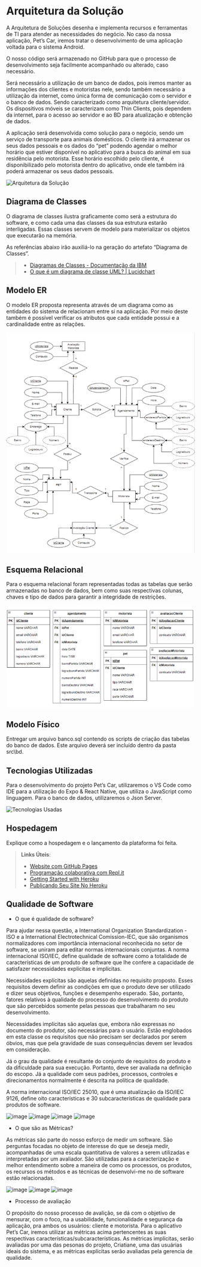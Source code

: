 # Arquitetura da Solução

A Arquitetura de Soluções desenha e implementa recursos e ferramentas de TI para atender as necessidades do negócio. No caso da nossa aplicação, Pet’s Car, iremos tratar o desenvolvimento de uma aplicação voltada para o sistema Android.

O nosso código será armazenado no GitHub para que o processo de desenvolvimento seja facilmente acompanhado ou alterado, caso necessário.

Será necessário a utilização de um banco de dados, pois iremos manter as informações dos clientes e motoristas nele, sendo também necessário a utilização da internet, como única forma de comunicação com o servidor e o banco de dados. Sendo caracterizado como arquitetura cliente/servidor. Os dispositivos móveis se caracterizam como Thin Clients, pois dependem da internet, para o acesso ao servidor e ao BD para atualização e obtenção de dados.

A aplicação será desenvolvida como solução para o negócio, sendo um serviço de transporte para animais domésticos. O cliente irá armazenar os seus dados pessoais e os dados do “pet” podendo agendar o melhor horário que estiver disponível no aplicativo para a busca do animal em sua residência pelo motorista. Esse horário escolhido pelo cliente, é disponibilizado pelo motorista dentro do aplicativo, onde ele também irá poderá armazenar os seus dados pessoais.

![Arquitetura da Solução](https://user-images.githubusercontent.com/123743005/229313548-52128c85-1278-43a6-807e-18e6fe54ab45.png)

## Diagrama de Classes

O diagrama de classes ilustra graficamente como será a estrutura do software, e como cada uma das classes da sua estrutura estarão interligadas. Essas classes servem de modelo para materializar os objetos que executarão na memória.

As referências abaixo irão auxiliá-lo na geração do artefato “Diagrama de Classes”.

> - [Diagramas de Classes - Documentação da IBM](https://www.ibm.com/docs/pt-br/rational-soft-arch/9.6.1?topic=diagrams-class)
> - [O que é um diagrama de classe UML? | Lucidchart](https://www.lucidchart.com/pages/pt/o-que-e-diagrama-de-classe-uml)

## Modelo ER

O modelo ER proposta representa através de um diagrama como as entidades do sistema de relacionam entre si na aplicação. Por meio deste também é possível verificar os atributos que cada entidade possui e a cardinalidade entre as relações.

![Modelo ER Imagem](img/modeloER.png)

## Esquema Relacional

Para o esquema relacional foram representadas todas as tabelas que serão armazenadas no banco de dados, bem como suas respectivas colunas, chaves e tipo de dados para garantir a integridade de restrições. 

![Esquema Relacional Imagem](img/tabelasBD.png)

## Modelo Físico

Entregar um arquivo banco.sql contendo os scripts de criação das tabelas do banco de dados. Este arquivo deverá ser incluído dentro da pasta src\bd.

## Tecnologias Utilizadas

Para o desenvolvimento do projeto Pet’s Car, utilizaremos o VS Code como IDE para a utilização do Expo & React Native, que utiliza o JavaScript como linguagem. Para o banco de dados, utilizaremos o Json Server.  

![Tecnologias Usadas](https://user-images.githubusercontent.com/123743005/228109529-989c88f1-82b3-46f4-b07f-9ed55f17049f.png)

## Hospedagem

Explique como a hospedagem e o lançamento da plataforma foi feita.

> **Links Úteis**:
>
> - [Website com GitHub Pages](https://pages.github.com/)
> - [Programação colaborativa com Repl.it](https://repl.it/)
> - [Getting Started with Heroku](https://devcenter.heroku.com/start)
> - [Publicando Seu Site No Heroku](http://pythonclub.com.br/publicando-seu-hello-world-no-heroku.html)

## Qualidade de Software

- O que é qualidade de software?  

Para ajudar nessa questão, a International Organization Standardization - ISO e a International Electrotechnical Comission-IEC, que são organismos normalizadores com importância internacional reconhecida no setor de software, se uniram para editar normas internacionais conjuntas. A norma internacional ISO/IEC, define qualidade de software como a totalidade de características de um produto de software que lhe confere a capacidade de satisfazer necessidades explícitas e implícitas.

Necessidades explícitas são aquelas definidas no requisito proposto. Esses requisitos devem definir as condições em que o produto deve ser utilizado e dizer seus objetivos, funções e desempenho esperado. São, portanto, fatores relativos à qualidade do processo do desenvolvimento do produto que são percebidos somente pelas pessoas que trabalharam no seu desenvolvimento.

Necessidades implícitas são aquelas que, embora não expressas no documento do produtor, são necessárias para o usuário. Estão englobados em esta classe os requisitos que não precisam ser declarados por serem óbvios, mas que pela gravidade de suas consequências devem ser levados em consideração.

Já o grau da qualidade é resultante do conjunto de requisitos do produto e da dificuldade para sua execução. Portanto, deve ser avaliada na definição do escopo. Já a qualidade com seus padrões, processos, controles e direcionamentos normalmente é descrita na política de qualidade.

A norma internacional ISO/IEC 25010, que é uma atualização da ISO/IEC 9126, define oito características e 30 subcaracterísticas de qualidade para produtos de software.

![image](https://user-images.githubusercontent.com/123743005/228100853-4d2bbc0d-5ff6-43c1-965d-c01f6fe5aaf4.png)
![image](https://user-images.githubusercontent.com/123743005/228100913-0ffcc4d1-fee3-43ce-8185-6c17c643a3dd.png)
![image](https://user-images.githubusercontent.com/123743005/228100956-ea9aa93b-2ba1-40b7-815e-e37e7b5fc363.png)
![image](https://user-images.githubusercontent.com/123743005/228101043-39439414-955f-42b6-b7c0-d6a85551d419.png)

- O que são as Métricas?

As métricas são parte do nosso esforço de medir um software. São perguntas focadas no objeto de interesse do que se deseja medir, acompanhadas de uma escala quantitativa de valores a serem utilizadas e interpretadas por um avaliador. São utilizadas para a caracterização e melhor entendimento sobre a maneira de como os processos, os produtos, os recursos os métodos e as técnicas de desenvolvi-me no de software estão relacionadas.

![image](https://user-images.githubusercontent.com/123743005/228108887-114634c3-b722-4182-b745-007935f138d2.png)
![image](https://user-images.githubusercontent.com/123743005/228108941-10e5e61a-ca75-4bda-bd5e-e1874438872b.png)
![image](https://user-images.githubusercontent.com/123743005/228108994-dc8b3e10-58bf-4fbb-8e9f-c7a0b1d99a13.png)

- Processo de avaliação

O propósito do nosso processo de avalição, se dá com o objetivo de mensurar, com o foco, na a usabilidade, funcionalidade e segurança da aplicação, pra ambos os usuários: cliente e motorista. Para o aplicativo Pet’s Car, iremos utilizar as métricas acima pertencentes as suas respectivas características/subcaracterísticas. As métricas implícitas, serão avaliadas por uma das pesonas do projeto, Criatiane, uma das usuárias ideais do sistema, e as métricas explícitas serão avaliadas pela gerencia de qualidade.
